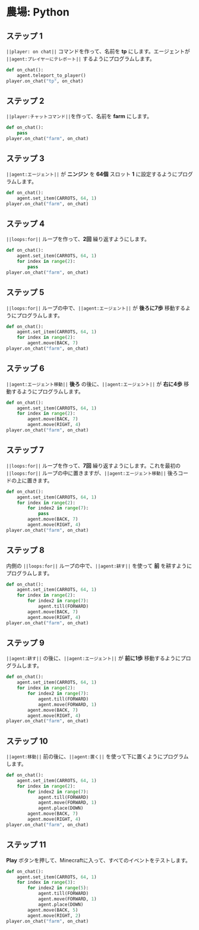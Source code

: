 # 農場: Python

## ステップ 1
``||player: on chat||`` コマンドを作って、名前を **tp** にします。エージェントが ``||agent:プレイヤーにテレポート||`` するようにプログラムします。

```python
def on_chat():
    agent.teleport_to_player()
player.on_chat("tp", on_chat)
```

## ステップ 2
``||player:チャットコマンド||``を作って、名前を **farm** にします。

```python
def on_chat():
    pass
player.on_chat("farm", on_chat)
```

## ステップ 3
``||agent:エージェント||`` が **ニンジン** を **64個** スロット **1** に設定するようにプログラムします。

```python
def on_chat():
    agent.set_item(CARROTS, 64, 1)
player.on_chat("farm", on_chat)
```

## ステップ 4
``||loops:for||`` ループを作って、**2回** 繰り返すようにします。

```python
def on_chat():
    agent.set_item(CARROTS, 64, 1)
    for index in range(2):
        pass
player.on_chat("farm", on_chat)
```

## ステップ 5
``||loops:for||`` ループの中で、``||agent:エージェント||`` が **後ろに7歩** 移動するようにプログラムします。

```python
def on_chat():
    agent.set_item(CARROTS, 64, 1)
    for index in range(2):
        agent.move(BACK, 7)
player.on_chat("farm", on_chat)
```

## ステップ 6
``||agent:エージェント移動||`` **後ろ** の後に、``||agent:エージェント||`` が **右に4歩** 移動するようにプログラムします。

```python
def on_chat():
    agent.set_item(CARROTS, 64, 1)
    for index in range(2):
        agent.move(BACK, 7)
        agent.move(RIGHT, 4)
player.on_chat("farm", on_chat)
```

## ステップ 7
``||loops:for||`` ループを作って、**7回** 繰り返すようにします。これを最初の ``||loops:for||`` ループの中に置きますが、``||agent:エージェント移動||`` 後ろコードの上に置きます。

```python
def on_chat():
    agent.set_item(CARROTS, 64, 1)
    for index in range(2):
        for index2 in range(7):
            pass
        agent.move(BACK, 7)
        agent.move(RIGHT, 4)
player.on_chat("farm", on_chat)
```

## ステップ 8
内側の ``||loops:for||`` ループの中で、``||agent:耕す||`` を使って **前** を耕すようにプログラムします。

```python
def on_chat():
    agent.set_item(CARROTS, 64, 1)
    for index in range(2):
        for index2 in range(7):
            agent.till(FORWARD)
        agent.move(BACK, 7)
        agent.move(RIGHT, 4)
player.on_chat("farm", on_chat)
```

## ステップ 9
``||agent:耕す||`` の後に、``||agent:エージェント||`` が **前に1歩** 移動するようにプログラムします。

```python
def on_chat():
    agent.set_item(CARROTS, 64, 1)
    for index in range(2):
        for index2 in range(7):
            agent.till(FORWARD)
            agent.move(FORWARD, 1)
        agent.move(BACK, 7)
        agent.move(RIGHT, 4)
player.on_chat("farm", on_chat)
```

## ステップ 10
``||agent:移動||`` 前の後に、``||agent:置く||`` を使って下に置くようにプログラムします。

```python
def on_chat():
    agent.set_item(CARROTS, 64, 1)
    for index in range(2):
        for index2 in range(7):
            agent.till(FORWARD)
            agent.move(FORWARD, 1)
            agent.place(DOWN)
        agent.move(BACK, 7)
        agent.move(RIGHT, 4)
player.on_chat("farm", on_chat)
```

## ステップ 11
**Play** ボタンを押して、Minecraftに入って、すべてのイベントをテストします。

```python
def on_chat():
    agent.set_item(CARROTS, 64, 1)
    for index in range(3):
        for index2 in range(5):
            agent.till(FORWARD)
            agent.move(FORWARD, 1)
            agent.place(DOWN)
        agent.move(BACK, 5)
        agent.move(RIGHT, 2)
player.on_chat("farm", on_chat)
```

